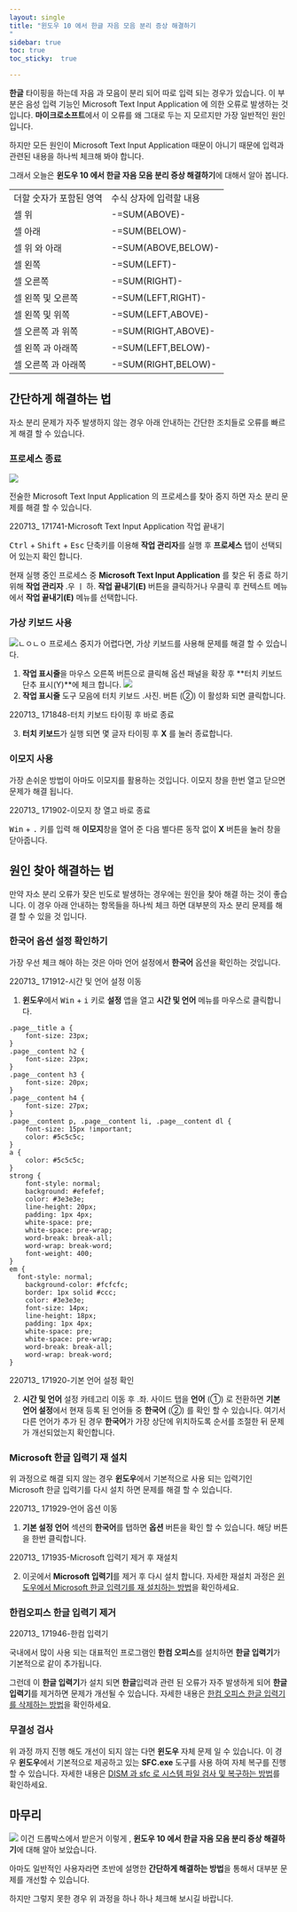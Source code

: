 ```yaml
---
layout: single
title: "윈도우 10 에서 한글 자음 모음 분리 증상 해결하기   
"
sidebar: true
toc: true  
toc_sticky:  true

---
```


**한글** 타이핑을 하는데 자음 과 모음이 분리 되어 따로 입력 되는 경우가 있습니다. 이 부분은 음성 입력 기능인 Microsoft Text Input Application 에 의한 오류로 발생하는 것입니다. **마이크로소프트**에서 이 오류를 왜 그대로 두는 지 모르지만  가장 일반적인 원인입니다. 

하지만 모든 원인이 Microsoft Text Input Application 때문이 아니기 때문에 입력과 관련된 내용을 하나씩 체크해 봐야 합니다.

그래서 오늘은 **윈도우 10 에서 한글 자음 모음 분리 증상 해결하기**에 대해서 알아 봅니다.
<table>
  <tr>
   <td>더할 숫자가 포함된 영역
   </td>
   <td>
수식 상자에 입력할 내용
   </td>
  </tr>
  <tr>
   <td>셀 위
   </td>
   <td>-=SUM(ABOVE)-
   </td>
  </tr>
  <tr>
   <td>셀 아래
   </td>
   <td>-=SUM(BELOW)-
   </td>
  </tr>
  <tr>
   <td>셀 위 와 아래
   </td>
   <td>-=SUM(ABOVE,BELOW)-
   </td>
  </tr>
  <tr>
   <td>셀 왼쪽
   </td>
   <td>-=SUM(LEFT)-
   </td>
  </tr>
  <tr>
   <td>셀 오른쪽
   </td>
   <td>-=SUM(RIGHT)-
   </td>
  </tr>
  <tr>
   <td>셀 왼쪽 및 오른쪽
   </td>
   <td>-=SUM(LEFT,RIGHT)-
   </td>
  </tr>
  <tr>
   <td>셀 왼쪽 및 위쪽
   </td>
   <td>-=SUM(LEFT,ABOVE)-
   </td>
  </tr>
  <tr>
   <td>셀 오른쪽 과 위쪽
   </td>
   <td>-=SUM(RIGHT,ABOVE)-
   </td>
  </tr>
  <tr>
   <td>셀 왼쪽 과 아래쪽
   </td>
   <td>-=SUM(LEFT,BELOW)-
   </td>
  </tr>
  <tr>
   <td>셀 오른쪽 과 아래쪽
   </td>
   <td>-=SUM(RIGHT,BELOW)-
   </td>
  </tr>
</table>




## 간단하게 해결하는 법

자소 분리 문제가 자주 발생하지 않는 경우 아래 안내하는 간단한 조치들로 오류를 빠르게 해결 할 수 있습니다.

### 프로세스 종료
![](https://github.com/exixxxx/exixxxx.github.io/blob/master/_image/220604_%20131415-%EC%83%88%EB%A1%9C%20%EC%95%95%EC%B6%95%ED%95%98%EA%B8%B0%20%EB%B2%84%ED%8A%BC%20%ED%81%B4%EB%A6%AD.png?raw=true)

전술한 Microsoft Text Input Application 의 프로세스를 찾아 중지 하면 자소 분리 문제를 해결 할 수 있습니다.

220713\_ 171741-Microsoft Text Input Application 작업 끝내기

 <kbd>Ctrl</kbd> + <kbd>Shift</kbd> + <kbd>Esc</kbd> 단축키를 이용해 **작업 관리자**를 실행 후 **프로세스** 탭이 선택되어 있는지 확인 합니다.

현재 실행 중인 프로세스 중 **Microsoft Text Input Application** 를 찾은 뒤 종료 하기위해 **작업 관리자** .우 ㅣ 하. **작업 끝내기(E)** 버튼을 클릭하거나 우클릭 후 컨텍스트 메뉴에서 **작업 끝내기(E)** 메뉴를 선택합니다.

### 가상 키보드 사용
![ㄴㅇㄴㅇ](https://github.com/exixxxx/exixxxx.github.io/blob/master/_image/220604_%20131451-%ED%8C%8C%EC%9D%BC%20%EC%9D%B4%EB%A6%84%20%EC%A7%80%EC%A0%95%20%ED%9B%84%20%EC%95%95%EC%B6%95%20%EC%8B%9C%EC%9E%91.png?raw=true)
프로세스 중지가 어렵다면, 가상 키보드를 사용해  문제를 해결 할 수 있습니다.


1. **작업 표시줄**을 마우스 오른쪽 버튼으로 클릭해 옵션 패널을 확장 후 **터치 키보드 단추 표시(Y)**에 체크 합니다.
![](https://github.com/exixxxx/exixxxx.github.io/blob/master/_image/220604_%20131415-%EC%83%88%EB%A1%9C%20%EC%95%95%EC%B6%95%ED%95%98%EA%B8%B0%20%EB%B2%84%ED%8A%BC%20%ED%81%B4%EB%A6%AD.png?raw=true)
2. **작업 표시줄** 도구 모음에 터치 키보드 .사진. 버튼  (②)  이 활성화 되면 클릭합니다.

220713\_ 171848-터치 키보드 타이핑 후 바로 종료

3. **터치 키보드**가 실행 되면 몇 글자 타이핑 후 **X** 를 눌러 종료합니다.

### 이모지 사용

가장 손쉬운 방법이 아마도 이모지를 활용하는 것입니다. 이모지 창을 한번 열고 닫으면 문제가 해결 됩니다.

220713\_ 171902-이모지 창 열고 바로 종료

 <kbd>Win</kbd> + <kbd>.</kbd>  키를 입력 해 **이모지**창을 열어 준 다음 별다른 동작 없이 **X** 버튼을 눌러 창을 닫아줍니다.

## 원인 찾아 해결하는 법

만약 자소 분리 오류가 잦은 빈도로 발생하는 경우에는 원인을 찾아 해결 하는 것이 좋습니다. 이 경우 아래 안내하는 항목들을 하나씩 체크 하면 대부분의 자소 분리 문제를 해결 할 수 있을 것 입니다.

### 한국어 옵션 설정 확인하기

가장 우선 체크 해야 하는 것은 아마 언어 설정에서 **한국어** 옵션을 확인하는 것입니다.

220713\_ 171912-시간 및 언어 설정 이동

1. **윈도우**에서  <kbd>Win</kbd> + <kbd>i</kbd> 키로 **설정** 앱을 열고 **시간 및 언어** 메뉴를 마우스로 클릭합니다.

```
.page__title a {
    font-size: 23px;
}
.page__content h2 {
    font-size: 23px;
}
.page__content h3 {
    font-size: 20px;
}
.page__content h4 {
    font-size: 27px;
}
.page__content p, .page__content li, .page__content dl {
    font-size: 15px !important;
    color: #5c5c5c;
}
a {
    color: #5c5c5c;
}
strong {
    font-style: normal;
    background: #efefef;
    color: #3e3e3e;
    line-height: 20px;
    padding: 1px 4px;
    white-space: pre;
    white-space: pre-wrap;
    word-break: break-all;
    word-wrap: break-word;
    font-weight: 400;
}
em {
  font-style: normal;
    background-color: #fcfcfc;
    border: 1px solid #ccc;
    color: #3e3e3e;
    font-size: 14px;
    line-height: 18px;
    padding: 1px 4px;
    white-space: pre;
    white-space: pre-wrap;
    word-break: break-all;
    word-wrap: break-word;
}

```

220713\_ 171920-기본 언어 설정 확인

2. **시간 및 언어** 설정 카테고리 이동 후 .좌. 사이드 탭을 **언어**   (①)   로 전환하면 **기본 언어 설정**에서 현재 등록 된 언어들 중 **한국어**   (②)  를 확인 할 수 있습니다. 여기서 다른 언어가 추가 된 경우 **한국어**가 가장 상단에 위치하도록 순서를 조절한 뒤 문제가 개선되었는지 확인합니다.

### Microsoft 한글 입력기 재 설치

위 과정으로 해결 되지 않는 경우 **윈도우**에서 기본적으로 사용 되는 입력기인 Microsoft 한글 입력기를 다시 설치 하면 문제를 해결 할 수 있습니다. 

220713\_ 171929-언어 옵션 이동

1. **기본 설정 언어** 섹션의 **한국어**를 탭하면 **옵션** 버튼을 확인 할 수 있습니다. 해당 버튼을 한번 클릭합니다.

220713\_ 171935-Microsoft 입력기 제거 후 재설치

2. 이곳에서 **Microsoft 입력기**를 제거 후 다시 설치 합니다. 자세한 재설치 과정은 [윈도우에서 Microsoft 한글 입력기를  재 설치하는 방법](https://iboxcomein.com/how-to-remove-windows-10-string-ending-input-method/#ftoc-heading-4)을 확인하세요.

### 한컴오피스 한글 입력기 제거

220713\_ 171946-한컴 입력기

국내에서 많이 사용 되는 대표적인 프로그램인 **한컴 오피스**를 설치하면 **한글 입력기**가 기본적으로 같이 추가됩니다. 

그런데  이 **한글 입력기**가 설치 되면 **한글**입력과 관련 된 오류가 자주 발생하게 되어 **한글 입력기**를 제거하면 문제가 개선될 수 있습니다. 자세한 내용은 [한컴 오피스 한글 입력기를 삭제하는 방법](https://iboxcomein.com/delete-windows-10-hangul-input-method/)을 확인하세요.

### 무결성 검사

위 과정 까지 진행 해도 개선이 되지 않는 다면 **윈도우** 자체 문제 일 수 있습니다. 이 경우 **윈도우**에서 기본적으로 제공하고 있는 **SFC.exe** 도구를 사용 하여 자체 복구를 진행 할 수 있습니다. 자세한 내용은 [DISM 과 sfc 로 시스템 파일 검사 및 복구하는 방법](https://iboxcomein.com/checking-and-repairing-system-files-with-dism-and-sfc-in-windows-10/)를 확인하세요.

## 마무리
![](https://previews.dropbox.com/p/thumb/ABmAXMFW_4MmOT68zQcsXWKLEYExFLu_OWkn3lMzopl7HmrUJhWKdTTUWq-d92CUfQ_h9LYYTO7QUAP8fDCrCyVHycuFdeuIEpxsIgrnzPLUCRzFJuYx5Jcy2GcOJubDDYph7Rx-D431IXNR3VAFOEu-Ddx7N5P8y5LcAJDVg317knE39kkpsMSe1R9FL_C4xcBWX-mfaU1dlUqEtI1xCCHTE32N9BE8Hn8PVi6IS33xl0OozUYTT7AhxXSnyyrph1Dclck72AbttCSaocXyU3F7IMXdnDfjTSiMk2I7XbGtVvNoefwSaIhs_pzbRg_9GQL4bgKeSkazt6M6K-z5jTvHkCLqbl5Qn41gw4OAePqdLjQKcAcMNcZMYaElBKFbA1g/p.png)
이건 드롭박스에서 받은거
이렇게 , **윈도우 10 에서 한글 자음 모음 분리 증상 해결하기**에 대해 알아 보았습니다.

아마도 일반적인 사용자라면 초반에 설명한 **간단하게 해결하는 방법**을 통해서 대부분 문제를 개선할 수 있습니다.

하지만 그렇지 못한 경우 위 과정을 하나 하나 체크해 보시길  바랍니다.


